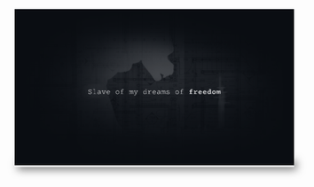 
<kbd style="max-width:100%;box-shadow: rgb(0 0 0 / 50%) 5px 5px 15px 0;">
  <img src="/dreams_dark2.png" style="max-width:100%;"/>
</kbd>
